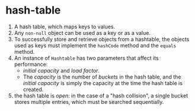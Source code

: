 # hash-table
1. A hash table, which maps keys to values.
2. Any <code>non-null</code> object can be used as a key or as a value.
3. To successfully store and retrieve objects from a hashtable, 
the objects used as keys must implement the <code>hashCode</code> method 
and the <code>equals</code> method.
4. An instance of <code>Hashtable</code> has two parameters that affect its performance: 
    * <i>initial capacity</i> and <i>load factor</i>.
    * The <i>capacity</i> is the number of 
<i>buckets</i> in the hash table, and the <i>initial capacity</i> is simply the capacity 
at the time the hash table is created.
5. the hash table is <i>open</i>: in the case of a "hash collision", a single bucket stores 
multiple entries, which must be searched sequentially.

